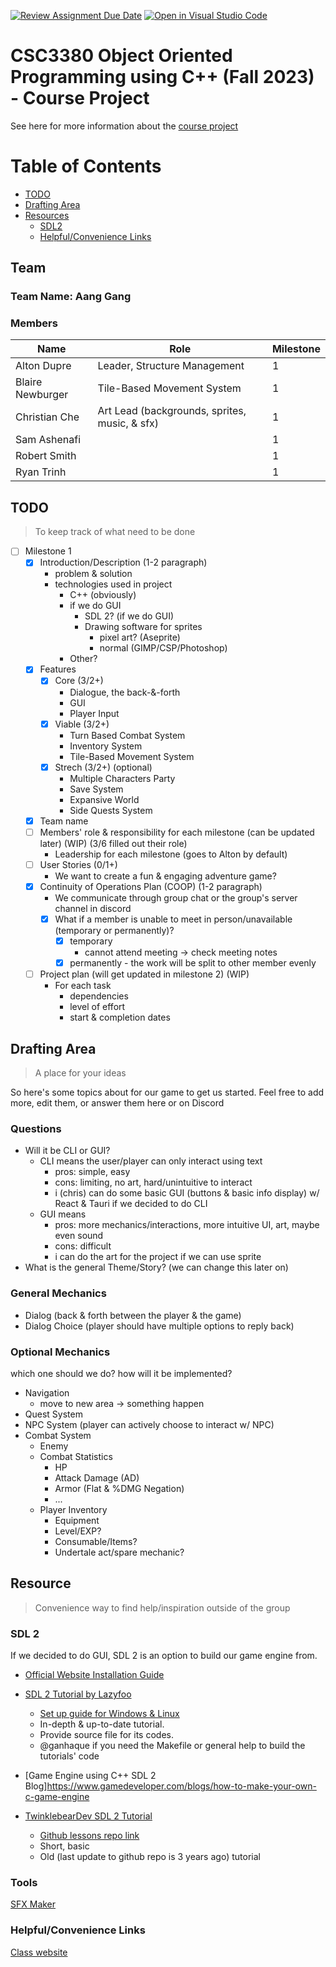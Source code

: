[![Review Assignment Due Date](https://classroom.github.com/assets/deadline-readme-button-24ddc0f5d75046c5622901739e7c5dd533143b0c8e959d652212380cedb1ea36.svg)](https://classroom.github.com/a/UCqQgtmZ)
[![Open in Visual Studio Code](https://classroom.github.com/assets/open-in-vscode-718a45dd9cf7e7f842a935f5ebbe5719a5e09af4491e668f4dbf3b35d5cca122.svg)](https://classroom.github.com/online_ide?assignment_repo_id=11705479&assignment_repo_type=AssignmentRepo)
# CSC3380 Object Oriented Programming using C++ (Fall 2023) - Course Project

See here for more information about the [course project][project]

[project]: https://teaching.hkaiser.org/fall2023/csc3380/assignments/project.html

# Table of Contents
- [TODO](#todo)
- [Drafting Area](#drafting-area)
- [Resources](#resources)
    - [SDL2](#sdl-2)
    - [Helpful/Convenience Links](#helpfulconvenience-links)


## Team

### Team Name: Aang Gang

### Members
| Name | Role | Milestone |
|------|------|-----------|
Alton Dupre | Leader, Structure Management | 1
Blaire Newburger | Tile-Based Movement System | 1
Christian Che | Art Lead (backgrounds, sprites, music, & sfx) | 1
Sam Ashenafi | | 1
Robert Smith | | 1
Ryan Trinh | | 1


## TODO
> To keep track of what need to be done
- [ ] Milestone 1
    - [X] Introduction/Description (1-2 paragraph)
        - problem & solution
        - technologies used in project
            - C++ (obviously)
            - if we do GUI
                - SDL 2? (if we do GUI)
                - Drawing software for sprites
                    - pixel art? (Aseprite)
                    - normal (GIMP/CSP/Photoshop)
            - Other?
    - [X] Features
        - [X] Core (3/2+)
            - Dialogue, the back-&-forth
            - GUI
            - Player Input
        - [X] Viable (3/2+)
            - Turn Based Combat System
            - Inventory System
            - Tile-Based Movement System
        - [X] Strech (3/2+) (optional)
            - Multiple Characters Party
            - Save System
            - Expansive World
            - Side Quests System
    - [X] Team name
    - [ ] Members' role & responsibility for each milestone (can be updated later) (WIP) (3/6 filled out their role)
        - Leadership for each milestone (goes to Alton by default)
    - [ ] User Stories (0/1+)
        - We want to create a fun & engaging adventure game?
    - [X] Continuity of Operations Plan (COOP) (1-2 paragraph)
        - We communicate through group chat or the group's server channel in discord
        - [X] What if a member is unable to meet in person/unavailable (temporary or permanently)?
            - [X] temporary
                - cannot attend meeting -> check meeting notes
            - [X] permanently - the work will be split to other member evenly
    - [ ] Project plan (will get updated in milestone 2) (WIP)
        - For each task
            - dependencies
            - level of effort
            - start & completion dates

## Drafting Area
> A place for your ideas

So here's some topics about for our game to get us started.
Feel free to add more, edit them, or answer them here or on Discord

### Questions
- Will it be CLI or GUI?
    - CLI means the user/player can only interact using text
        - pros: simple, easy
        - cons: limiting, no art, hard/unintuitive to interact
        - i (chris) can do some basic GUI (buttons & basic info display)
        w/ React & Tauri if we decided to do CLI
    - GUI means
        - pros: more mechanics/interactions, more intuitive UI, art, maybe even sound
        - cons: difficult
        - i can do the art for the project if we can use sprite
- What is the general Theme/Story? (we can change this later on)

### General Mechanics
- Dialog (back & forth between the player & the game)
- Dialog Choice (player should have multiple options to reply back)

### Optional Mechanics
which one should we do? how will it be implemented?
- Navigation
    - move to new area -> something happen
- Quest System
- NPC System (player can actively choose to interact w/ NPC)
- Combat System
    - Enemy
    - Combat Statistics
        - HP
        - Attack Damage (AD)
        - Armor (Flat & %DMG Negation)
        - ...
    - Player Inventory
        - Equipment
        - Level/EXP?
        - Consumable/Items?
        - Undertale act/spare mechanic?


## Resource
> Convenience way to find help/inspiration outside of the group

### SDL 2
If we decided to do GUI, SDL 2 is an option to build our game engine from.

- [Official Website Installation Guide](https://wiki.libsdl.org/SDL2/Installation)

- [SDL 2 Tutorial by Lazyfoo](https://lazyfoo.net/tutorials/SDL/)
    - [Set up guide for Windows & Linux](https://lazyfoo.net/tutorials/SDL/01_hello_SDL/index.php)
    - In-depth & up-to-date tutorial.
    - Provide source file for its codes.
    - @ganhaque if you need the Makefile or general help to build the tutorials' code

- [Game Engine using C++ SDL 2 Blog]https://www.gamedeveloper.com/blogs/how-to-make-your-own-c-game-engine

- [TwinklebearDev SDL 2 Tutorial](https://www.willusher.io/pages/sdl2/)
    - [Github lessons repo link](https://github.com/Twinklebear/TwinklebearDev-Lessons)
    - Short, basic
    - Old (last update to github repo is 3 years ago) tutorial

### Tools
[SFX Maker](https://sfxr.me/)

### Helpful/Convenience Links

[Class website](https://teaching.hkaiser.org/fall2023/csc3380/)


